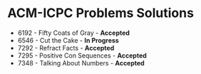 # ACM-ICPC Problems Solutions

- 6192 - Fifty Coats of Gray - **Accepted**
- 6546 - Cut the Cake - **In Progress**
- 7292 - Refract Facts - **Accepted**
- 7295 - Positive Con Sequences - **Accepted**
- 7348 - Talking About Numbers - **Accepted**